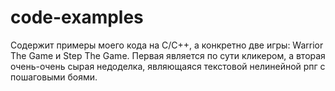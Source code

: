 # code-examples
Содержит примеры моего кода на C/C++, а конкретно две игры: Warrior The Game и Step The Game. 
Первая является по сути кликером, а вторая очень-очень сырая недоделка, являющаяся текстовой нелинейной рпг с пошаговыми боями.
